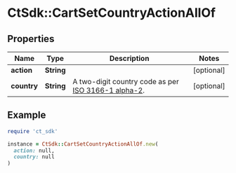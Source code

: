 # CtSdk::CartSetCountryActionAllOf

## Properties

| Name | Type | Description | Notes |
| ---- | ---- | ----------- | ----- |
| **action** | **String** |  | [optional] |
| **country** | **String** | A two-digit country code as per [ISO 3166-1 alpha-2](https://en.wikipedia.org/wiki/ISO_3166-1_alpha-2). | [optional] |

## Example

```ruby
require 'ct_sdk'

instance = CtSdk::CartSetCountryActionAllOf.new(
  action: null,
  country: null
)
```

